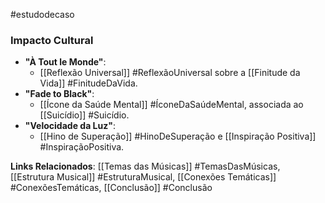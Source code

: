 #estudodecaso 

### Impacto Cultural

- **"À Tout le Monde"**:
    - [[Reflexão Universal]] #ReflexãoUniversal sobre a [[Finitude da Vida]] #FinitudeDaVida.
- **"Fade to Black"**:
    - [[Ícone da Saúde Mental]] #ÍconeDaSaúdeMental, associada ao [[Suicídio]] #Suicídio.
- **"Velocidade da Luz"**:
    - [[Hino de Superação]] #HinoDeSuperação e [[Inspiração Positiva]] #InspiraçãoPositiva.

**Links Relacionados**: [[Temas das Músicas]] #TemasDasMúsicas, [[Estrutura Musical]] #EstruturaMusical, [[Conexões Temáticas]] #ConexõesTemáticas, [[Conclusão]] #Conclusão
